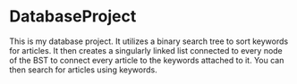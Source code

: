 # DatabaseProject
This is my database project. It utilizes a binary search tree to sort keywords for articles. It then creates a singularly linked list connected to every node of the BST to connect every article to the keywords attached to it. You can then search for articles using keywords.
